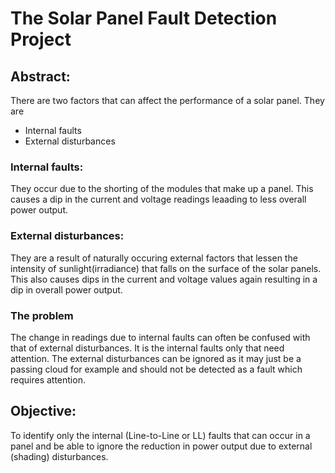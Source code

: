 # The Solar Panel Fault Detection Project

## Abstract:
There are two factors that can affect the performance of a solar panel. They are 
- Internal faults
- External disturbances

### Internal faults:
They occur due to the shorting of the modules that make up a panel. This causes a dip in the current and voltage readings leaading to less overall power output.

### External disturbances:
They are a result of naturally occuring external factors that lessen the intensity of sunlight(irradiance) that falls on the surface of the solar panels. This also causes dips in the current and voltage values again resulting in a dip in overall power output.

### The problem 
The change in readings due to internal faults can often be confused with that of external disturbances. It is the internal faults only that need attention. The external disturbances can be ignored as it may just be a passing cloud for example and should not be detected as a fault which requires attention.

## Objective:
To identify only the internal (Line-to-Line or LL) faults that can occur in a panel and be able to ignore the reduction in power output due to external (shading) disturbances.
